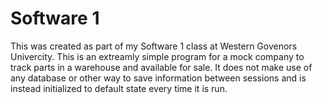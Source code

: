 # Software 1
This was created as part of my Software 1 class at Western Govenors Univercity.
This is an extreamly simple program for a mock company to track parts in a warehouse and available for sale.
It does not make use of any database or other way to save information between sessions and is instead initialized to default state every time it is run.

